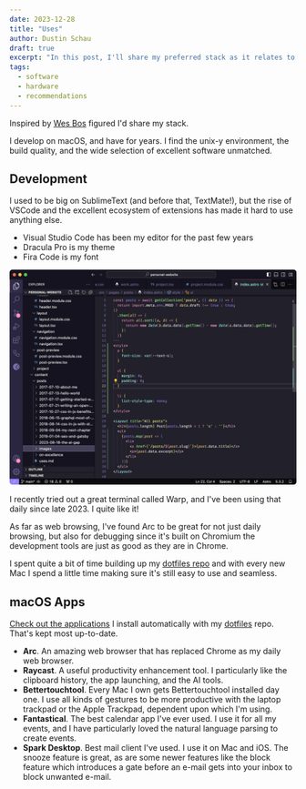 ```yaml
---
date: 2023-12-28
title: "Uses"
author: Dustin Schau
draft: true
excerpt: "In this post, I'll share my preferred stack as it relates to development. Software, hardware, and everything in between."
tags:
  - software
  - hardware
  - recommendations
---
```


Inspired by [Wes Bos](https://wesbos.com/uses) figured I'd share my stack.

I develop on macOS, and have for years. I find the unix-y environment, the build quality, and the wide selection of excellent software unmatched.

## Development

I used to be big on SublimeText (and before that, TextMate!), but the rise of VSCode and the excellent ecosystem of extensions has made it hard to use anything else.

- Visual Studio Code has been my editor for the past few years
- Dracula Pro is my theme
- Fira Code is my font

![VSCode](./images/vscode.png)

I recently tried out a great terminal called Warp, and I've been using that daily since late 2023. I quite like it!

As far as web browsing, I've found Arc to be great for not just daily browsing, but also for debugging since it's built on Chromium the development tools are just as good as they are in Chrome.

I spent quite a bit of time building up my [dotfiles repo](https://github.com/dschau/dotfiles) and with every new Mac I spend a little time making sure it's still easy to use and seamless.

## macOS Apps

[Check out the applications](https://github.com/DSchau/dotfiles/blob/main/init/applications.txt) I install automatically with my [dotfiles](https://github.com/dschau/dotfiles) repo. That's kept most up-to-date.

- **Arc**. An amazing web browser that has replaced Chrome as my daily web browser. 
- **Raycast**. A useful productivity enhancement tool. I particularly like the clipboard history, the app launching, and the AI tools.
- **Bettertouchtool**. Every Mac I own gets Bettertouchtool installed day one. I use all kinds of gestures to be more productive with the laptop trackpad or the Apple Trackpad, dependent upon which I'm using.
- **Fantastical**. The best calendar app I've ever used. I use it for all my events, and I have particularly loved the natural language parsing to create events.
- **Spark Desktop**. Best mail client I've used. I use it on Mac and iOS. The snooze feature is great, as are some newer features like the block feature which introduces a gate before an e-mail gets into your inbox to block unwanted e-mail.
